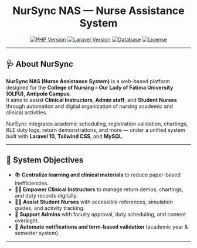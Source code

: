 

<h1 align="center">NurSync NAS — Nurse Assistance System</h1>

<p align="center">
  <a href="https://php.net" target="_blank"><img src="https://img.shields.io/badge/PHP-8.2-blue.svg" alt="PHP Version"></a>
  <a href="#"><img src="https://img.shields.io/badge/Laravel-10.x-red.svg" alt="Laravel Version"></a>
  <a href="#"><img src="https://img.shields.io/badge/MySQL-10.4-lightgrey.svg" alt="Database"></a>
  <a href="#"><img src="https://img.shields.io/badge/license-MIT-green.svg" alt="License"></a>
</p>

---

## 🩺 About NurSync

**NurSync NAS (Nurse Assistance System)** is a web-based platform designed for the **College of Nursing – Our Lady of Fatima University (OLFU), Antipolo Campus**.  
It aims to assist **Clinical Instructors**, **Admin staff**, and **Student Nurses** through automation and digital organization of nursing academic and clinical activities.

NurSync integrates academic scheduling, registration validation, chartings, RLE duty logs, return demonstrations, and more — under a unified system built with **Laravel 10**, **Tailwind CSS**, and **MySQL**.

---

## 🎯 System Objectives

- 📚 **Centralize learning and clinical materials** to reduce paper-based inefficiencies.
- 👩‍🏫 **Empower Clinical Instructors** to manage return demos, chartings, and duty records digitally.
- 👩‍💻 **Assist Student Nurses** with accessible references, simulation guides, and activity tracking.
- 🏫 **Support Admins** with faculty approval, duty scheduling, and content oversight.
- 🔔 **Automate notifications and term-based validation** (academic year & semester system).

---

